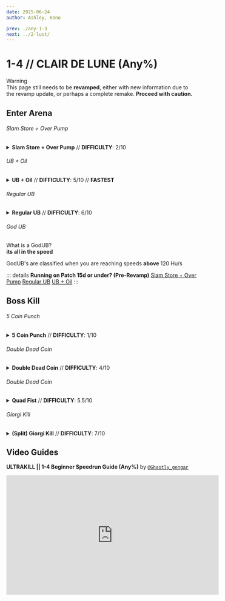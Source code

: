 ```yaml
---
date: 2025-06-24
author: Ashley, Kano

prev: ./any-1-3
next: ../2-lust/
---
```


# 1-4 // CLAIR DE LUNE (Any%)

<div class="warning">
    <div class="warning-header">
        <i class="fa-solid fa-triangle-exclamation"></i>
        Warning
    </div>
    This page still needs to be <b>revamped</b>, either with new information due to the revamp update, or perhaps a complete remake. <b>Proceed with caution.</b>
</div>

## Enter Arena

<div class="hidden-header">

###### Slam Store + Over Pump

</div>

<details class="easy">
    <summary>
        <b>Slam Store + Over Pump</b> // <b>DIFFICULTY</b>: 2/10
    </summary>
    <p>
     Start by charging an overpump and then performing a <a href="/speedrun-tech#slam-store">Slam Store</a> in the red room hallway and sliding.
     </p>
      <p>
     When you land, <a href="/speedrun-tech#slide-jump">Slide Jump</a> then repeat until you reach the window. Break the glass with whiplash, look down and overpump to boost through the window.
    </p>
</details>


<div class="hidden-header">

###### UB + Oil

</div>

<details class="medium">
    <summary>
        <b>UB + Oil</b> // <b>DIFFICULTY</b>: 5/10 // <b>FASTEST</b>
    </summary>
    <p>
     Start by turning around and aligning your camera as shown then walk backwards until you reach the spot shown.
    </p>
    <p>
    Right as the door opens <a href="/speedrun-tech#ub(ultraboost)">UB</a> then quickly turn around and place oil beneath you to maintain your speed until you reach the checkpoint.
    </p>
      <p>
      Checkpoint, and immediatly slide to preserve speed through the checkpoint, use whiplash to break the glass, turn around and <a href="/speedrun-tech#ub(ultraboost)">UB</a> while continuing to hold slide.
    </p>
</details>
<div class="hidden-header">

###### Regular UB

</div>

<details class="medium">
    <summary>
        <b>Regular UB</b> // <b>DIFFICULTY</b>: 6/10
    </summary>
    <p>
     Start by turning around and aligning your camera as shown then walk backwards until you reach the spot shown. 
     </p>
      <p>
      Right as the door opens <a href="/speedrun-tech#ub(ultraboost)">UB</a> and begin charging an overpump
      </p>
      <p>
      As you land <a href="/speedrun-tech#bhop">Bhop</a> to preserve your momentum, then <a href="/speedrun-tech#slide-jump">Slide Jump</a> the next time you land, whiplash to break the glass. Look down and overpump to boost through the window. 
    </p>
</details>

###### God UB
<font size="2">
    
</font>
<div class="note">
        <div class="tips-header">
            <i class="fa-solid fa-lightbulb"></i>
            What is a GodUB?
        </div>
        <b> its all in the speed </b>
        <p>
        </p>
        GodUB's are classified when you are reaching speeds <b> above </b> 120 Hu/s
</div>

::: details **Running on Patch 15d or under? (Pre-Revamp)**
[Slam Store + Over Pump](https://youtu.be/4uwNYTG6wPM)
[Regular UB](https://youtu.be/4uwNYTG6wPM&t=11s)
[UB + Oil](https://youtu.be/4uwNYTG6wPM&t=24s)
:::

## Boss Kill

<div class="hidden-header">

###### 5 Coin Punch

</div>

<details class="easy">
    <summary>
        <b>5 Coin Punch</b> // <b>DIFFICULTY</b>: 1/10
    </summary>
    <p>
     As you reach the trigger for V2 spawning, the game will slowdown, when it does, slam to the ground. 
     </p>
      <p>
      Jump over the shockwave from V2 landing, look down, throw a coin, and <a href="/speedrun-tech#coin-punch">Punch</a> it
      Junp, punch the same coin back into V2, and slam to the ground. Repeat this until V2 dies.
      </p>
      <p>
      Charge an overpump and stand in the spot as shown. Wait until V2 jumps, then overpump to grab the arm as it spawns, then dash 3 times towards the exit, slam and slide into the exit using <a href="/speedrun-tech#slideways">Slideways</a> for extra speed.
    </p>
</details>

<div class="hidden-header">

###### Double Dead Coin

</div>

<details class="medium">
    <summary>
        <b>Double Dead Coin</b> // <b>DIFFICULTY</b>: 4/10
    </summary>
    <p>
     As you go through the window, throw a coin. As you reach the trigger for V2 spawning, the game will slowdown, when it does, shoot the coin and slam to the ground. 
     </p>
      <p>
      <a href="/speedrun-tech#multi-deadcoin">Double Dead Coin</a>, jump, and punch the coin, into V2 twice, slam jump, punch the coin again, look down and shoot the coin with the marksman.
      </p>
      <p>
      Charge an overpump and stand in the spot as shown. Wait until V2 jumps, then overpump to grab the arm as it spawns, then dash 3 times towards the exit, slam and slide into the exit using <a href="/speedrun-tech#slideways">Slideways</a> for extra speed.
    </p>
</details>

<div class="hidden-header">

###### Double Dead Coin

</div>

<details class="medium">
    <summary>
        <b>Quad Fist</b> // <b>DIFFICULTY</b>: 5.5/10
    </summary>
    <p>
     As you go through the window, Look down and <a href="/speedrun-tech#fast-coin">Fastcoin</a> 3 coins beneath you.
     </p>
      <p>
      Punch 1 of the coins as soon as v2 spawns.
      After doing the punch, shoot one of the other 2 coins that are left over and slam down.
      After shooting and hitting the ground you want to throw a coin to perform a <a href="/speedrun-tech#multi-deadcoin">Triple Dead Coin</a>
      When you did the triple deadcoin, jump behind the deadcoin and punch it 3 times.
      </p>
      <p>
      Charge an overpump and stand in the spot as shown. Wait until V2 jumps, then overpump to grab the arm as it spawns, then dash 3 times towards the exit, slam and slide into the exit using <a href="/speedrun-tech#slideways">Slideways</a> for extra speed.
    </p>
</details>

<div class="hidden-header">

###### Giorgi Kill

</div>

<details class="hard">
    <summary>
        <b> (Split) Giorgi Kill</b> // <b>DIFFICULTY</b>: 7/10
    </summary>
    <p>
     As you’re entering the window, <a href="/speedrun-tech#multi-deadcoin">Double Deadcoin</a> and then <a href="/speedrun-tech#coin-punch">Punch your coin</a> as soon as possible and slam right after. 
     </p>
      <p>
     After that aim at where the coin ended up after punching (usually in the air where V2 leaps out of), then <a href="/speedrun-tech#dead-coin">Dead Coin</a> it. Jump, <a href="/speedrun-tech#ce-boost-core-eject-boost">Punch the coin</a> twice and then shoot it with the marksman 
     </p>
      <p>
      Charge an overpump and stand in the spot as shown. Wait until V2 jumps, then overpump to grab the arm as it spawns, then dash 3 times towards the exit, slam and slide into the exit using <a href="/speedrun-tech#slideways">Slideways</a> for extra speed.
    </p>
<p>
Overpump, grab V2’s arm, dash 3 times, slam and slide into the exit, using <a href="/speedrun-tech#slideways">Slideways</a> for extra speed
</p>
</br>
<div class="caution">
        <div class="caution-header">
            <i class="fa-solid fa-lightbulb"></i>
            Alternative Giorgi Kill
        </div>
        <b> Split Giorgi </b> // <b>DIFFICULTY</b>: 9/10 // <b> FASTEST </b>

As you’re entering the window, <a href="/speedrun-tech#multi-deadcoin">Double Deadcoin</a> and punch it as soon as possible.

Slam around where the puddle/v2 land area is located, And aim in the center just above the window where the punched coin is located.
try to deadcoin <b> as soon as possible </b>. (it will only work if the coin is in split state) 

make sure when you are deadcoining to delay your coin throw more than usual.
This will both split the coin into V2 with a richoshot and deadcoin your coin.


Finnaly finish the kill by only having to punch the coin twice.
</div>
</details>

## Video Guides
<b>ULTRAKILL || 1-4 Beginner Speedrun Guide (Any%)</b> by <a href="https://www.youtube.com/@ghastly_gengar/videos"><code>@Ghastly_gengar</code></a>
<iframe width="560" height="315" src="https://www.youtube.com/embed/p4ofSgzYRmo" frameborder="0" allow="accelerometer; autoplay; clipboard-write; encrypted-media; gyroscope; picture-in-picture" allowfullscreen></iframe>